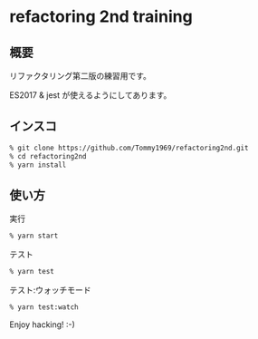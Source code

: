 # refactoring 2nd training

## 概要

リファクタリング第二版の練習用です。

ES2017 & jest が使えるようにしてあります。

## インスコ

```sh
% git clone https://github.com/Tommy1969/refactoring2nd.git
% cd refactoring2nd
% yarn install
```

## 使い方

実行
```sh
% yarn start
```

テスト
```sh
% yarn test
```

テスト:ウォッチモード
```sh
% yarn test:watch
```

Enjoy hacking! :-)
